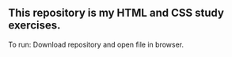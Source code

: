 This repository is my HTML and CSS study exercises.
-------------------------
To run:
Download repository and open file in browser.
